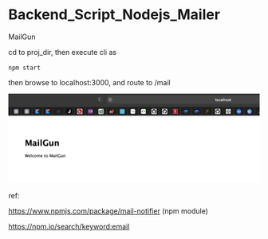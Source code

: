 # Backend_Script_Nodejs_Mailer
MailGun

cd to proj_dir, then execute cli as 

    npm start
    
then browse to localhost:3000, and route to /mail

![](https://raw.githubusercontent.com/QueenieCplusplus/Backend_Script_Nodejs_Mailer/main/output2.png)

ref:   

https://www.npmjs.com/package/mail-notifier (npm module)
  
https://npm.io/search/keyword:email 
